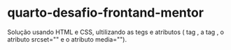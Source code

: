# quarto-desafio-frontand-mentor
Solução usando HTML e CSS, ultilizando as tegs e atributos
( tag <picture>, a tag <source>, o atributo srcset="" e o atributo media="").
